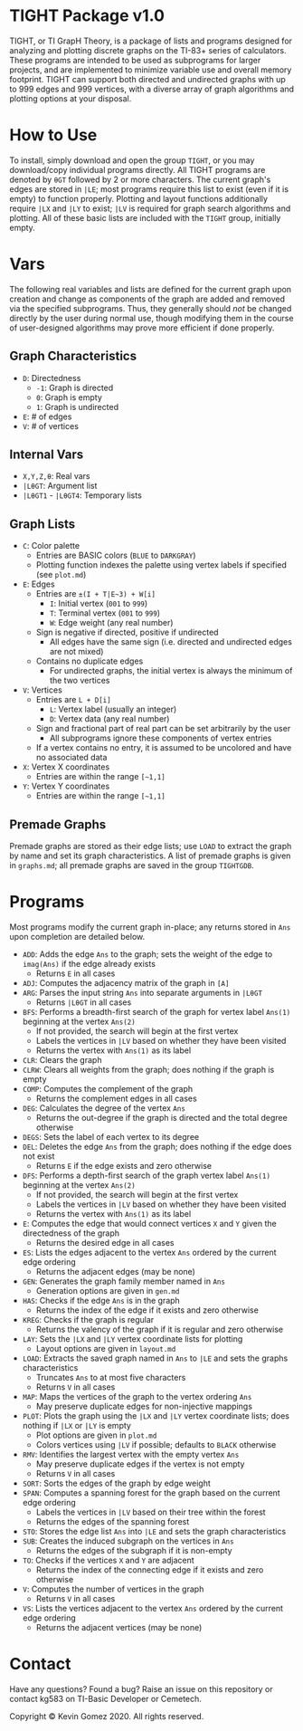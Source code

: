 # TIGHT Package v1.0
TIGHT, or TI GrapH Theory, is a package of lists and programs designed for analyzing and plotting discrete graphs on the TI-83+ series of calculators. These programs are intended to be used as subprograms for larger projects, and are implemented to minimize variable use and overall memory footprint. TIGHT can support both directed and undirected graphs with up to 999 edges and 999 vertices, with a diverse array of graph algorithms and plotting options at your disposal.

# How to Use

To install, simply download and open the group `TIGHT`, or you may download/copy individual programs directly. All TIGHT programs are denoted by `θGT` followed by 2 or more characters. The current graph's edges are stored in `|LE`; most programs require this list to exist (even if it is empty) to function properly. Plotting and layout functions additionally require `|LX` and `|LY` to exist; `|LV` is required for graph search algorithms and plotting. All of these basic lists are included with the `TIGHT` group, initially empty.

# Vars
The following real variables and lists are defined for the current graph upon creation and change as components of the graph are added and removed via the specified subprograms. Thus, they generally should _not_ be changed directly by the user during normal use, though modifying them in the course of user-designed algorithms may prove more efficient if done properly.

## Graph Characteristics
* `D`: Directedness
	* `-1`: Graph is directed
	* `0`: Graph is empty
	* `1`: Graph is undirected
* `E`: # of edges
* `V`: # of vertices

## Internal Vars
* `X,Y,Z,θ`: Real vars
* `|LθGT`: Argument list
* `|LθGT1` - `|LθGT4`: Temporary lists

## Graph Lists
*	`C`: Color palette
	* Entries are BASIC colors (`BLUE` to `DARKGRAY`)
	* Plotting function indexes the palette using vertex labels if specified (see `plot.md`)
* `E`: Edges
	* Entries are `±(I + T|E~3) + W[i]`
		* `I`: Initial vertex (`001` to `999`)
		* `T`: Terminal vertex (`001` to `999`)
		* `W`: Edge weight (any real number)
	* Sign is negative if directed, positive if undirected
		* All edges have the same sign (i.e. directed and undirected edges are not mixed)
	* Contains no duplicate edges
		* For undirected graphs, the initial vertex is always the minimum of the two vertices
* `V`: Vertices
	* Entries are `L + D[i]`
		* `L`: Vertex label (usually an integer)
		* `D`: Vertex data (any real number)
	* Sign and fractional part of real part can be set arbitrarily by the user
		* All subprograms ignore these components of vertex entries
	* If a vertex contains no entry, it is assumed to be uncolored and have no associated data
* `X`: Vertex X coordinates
	* Entries are within the range `[~1,1]`
* `Y`: Vertex Y coordinates
	* Entries are within the range `[~1,1]`

## Premade Graphs
Premade graphs are stored as their edge lists; use `LOAD` to extract the graph by name and set its graph characteristics.
A list of premade graphs is given in `graphs.md`; all premade graphs are saved in the group `TIGHTGDB`.

# Programs
Most programs modify the current graph in-place; any returns stored in `Ans` upon completion are detailed below.
* `ADD`: Adds the edge `Ans` to the graph; sets the weight of the edge to `imag(Ans)` if the edge already exists
	* Returns `E` in all cases
* `ADJ`: Computes the adjacency matrix of the graph in `[A]`
* `ARG`: Parses the input string `Ans` into separate arguments in `|LθGT`
	* Returns `|LθGT` in all cases
* `BFS`: Performs a breadth-first search of the graph for vertex label `Ans(1)` beginning at the vertex `Ans(2)`
	* If not provided, the search will begin at the first vertex
	* Labels the vertices in `|LV` based on whether they have been visited
	* Returns the vertex with `Ans(1)` as its label
* `CLR`: Clears the graph
* `CLRW`: Clears all weights from the graph; does nothing if the graph is empty
* `COMP`: Computes the complement of the graph
	* Returns the complement edges in all cases
* `DEG`: Calculates the degree of the vertex `Ans`
	* Returns the out-degree if the graph is directed and the total degree otherwise
* `DEGS`: Sets the label of each vertex to its degree
* `DEL`: Deletes the edge `Ans` from the graph; does nothing if the edge does not exist
	* Returns `E` if the edge exists and zero otherwise
* `DFS`: Performs a depth-first search of the graph vertex label `Ans(1)` beginning at the vertex `Ans(2)`
	* If not provided, the search will begin at the first vertex
	* Labels the vertices in `|LV` based on whether they have been visited
	* Returns the vertex with `Ans(1)` as its label
* `E`: Computes the edge that would connect vertices `X` and `Y` given the directedness of the graph
	* Returns the desired edge in all cases
* `ES`: Lists the edges adjacent to the vertex `Ans` ordered by the current edge ordering
	* Returns the adjacent edges (may be none)
* `GEN`: Generates the graph family member named in `Ans`
	* Generation options are given in `gen.md`
* `HAS`: Checks if the edge `Ans` is in the graph
	* Returns the index of the edge if it exists and zero otherwise
* `KREG`: Checks if the graph is regular
	* Returns the valency of the graph if it is regular and zero otherwise
* `LAY`: Sets the `|LX` and `|LY` vertex coordinate lists for plotting
	* Layout options are given in `layout.md`
* `LOAD`: Extracts the saved graph named in `Ans` to `|LE` and sets the graphs characteristics
	* Truncates `Ans` to at most five characters
	* Returns `V` in all cases
* `MAP`: Maps the vertices of the graph to the vertex ordering `Ans`
	* May preserve duplicate edges for non-injective mappings
* `PLOT`: Plots the graph using the `|LX` and `|LY` vertex coordinate lists; does nothing if `|LX` or `|LY` is empty
	* Plot options are given in `plot.md`
	* Colors vertices using `|LV` if possible; defaults to `BLACK` otherwise
* `RMV`: Identifies the largest vertex with the empty vertex `Ans`
	* May preserve duplicate edges if the vertex is not empty
	* Returns `V` in all cases
* `SORT`: Sorts the edges of the graph by edge weight
* `SPAN`: Computes a spanning forest for the graph based on the current edge ordering
	* Labels the vertices in `|LV` based on their tree within the forest
	* Returns the edges of the spanning forest
* `STO`: Stores the edge list `Ans` into `|LE` and sets the graph characteristics
* `SUB`: Creates the induced subgraph on the vertices in `Ans`
	* Returns the edges of the subgraph if it is non-empty
* `TO`: Checks if the vertices `X` and `Y` are adjacent
	* Returns the index of the connecting edge if it exists and zero otherwise
* `V`: Computes the number of vertices in the graph
	* Returns `V` in all cases
* `VS`: Lists the vertices adjacent to the vertex `Ans` ordered by the current edge ordering
	* Returns the adjacent vertices (may be none)

# Contact
Have any questions? Found a bug?
Raise an issue on this repository or contact kg583 on TI-Basic Developer or Cemetech.

Copyright © Kevin Gomez 2020. All rights reserved.
